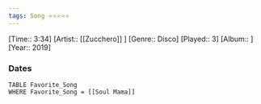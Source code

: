 ```yaml
---
tags: Song ⭐⭐⭐⭐⭐ 
---
```

[Time:: 3:34]
[Artist:: [[Zucchero]] ]
[Genre:: Disco]
[Played:: 3]
[Album:: ]
[Year:: 2019]
### Dates
````dataview
TABLE Favorite_Song
WHERE Favorite_Song = [[Soul Mama]]
````